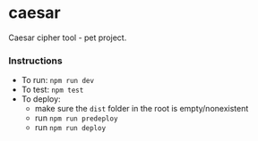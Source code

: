 # caesar

Caesar cipher tool - pet project.

### Instructions

- To run: `npm run dev`
- To test: `npm test`
- To deploy:
  - make sure the `dist` folder in the root is empty/nonexistent
  - run `npm run predeploy`
  - run `npm run deploy`

